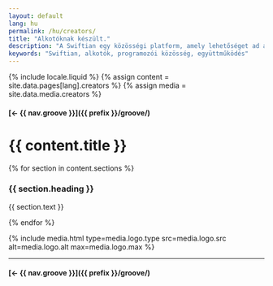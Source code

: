 ```yaml
---
layout: default
lang: hu
permalink: /hu/creators/
title: "Alkotóknak készült."
description: "A Swiftian egy közösségi platform, amely lehetőséget ad az alkotóknak a tanulásra, megosztásra és az együttműködésre."
keywords: "Swiftian, alkotók, programozói közösség, együttműködés"
---
```



{% include locale.liquid %}
{% assign content = site.data.pages[lang].creators %}
{% assign media = site.data.media.creators %}

#### [← {{ nav.groove }}]({{ prefix }}/groove/)

# {{ content.title }}

{% for section in content.sections %}
### {{ section.heading }}
{{ section.text }}

{% endfor %}

{% include media.html
  type=media.logo.type
  src=media.logo.src
  alt=media.logo.alt
  max=media.logo.max
%}

---

#### [← {{ nav.groove }}]({{ prefix }}/groove/)